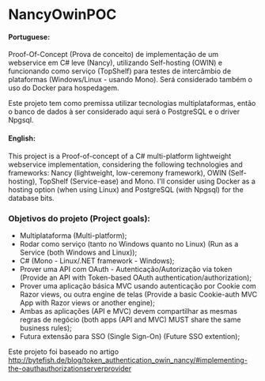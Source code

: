 # NancyOwinPOC

#### Portuguese:

Proof-Of-Concept (Prova de conceito) de implementação de um webservice em C# leve (Nancy), utilizando Self-hosting (OWIN) e funcionando como serviço (TopShelf) para testes de intercâmbio de plataformas (Windows/Linux - usando Mono). Será considerado também o uso do Docker para hospedagem.

Este projeto tem como premissa utilizar tecnologias multiplataformas, então o banco de dados à ser considerado aqui será o PostgreSQL e o driver Npgsql.

#### English:

This project is a Proof-of-concept of a C# multi-platform lightweight webservice implementation, considering the following technologies and frameworks: Nancy (lightweight, low-ceremony framework), OWIN (Self-hosting), TopShelf (Service-ease) and Mono. I'll consider using Docker as a hosting option (when using Linux) and PostgreSQL (with Npgsql) for the database bits.


### Objetivos do projeto (Project goals):
 - Multiplataforma (Multi-platform);
 - Rodar como serviço (tanto no Windows quanto no Linux) (Run as a Service (both Windows and Linux));
 - C# (Mono - Linux/.NET framework - Windows);
 - Prover uma API com OAuth - Autenticação/Autorização via token (Provide an API with Token-based OAuth authentication/authorization);
 - Prover uma aplicação básica MVC usando autenticação por Cookie com Razor views, ou outra engine de telas (Provide a basic Cookie-auth MVC App with Razor views or another engine);
 - Ambas as aplicações (API e MVC) devem compartilhar as mesmas regras de negócio (both apps (API and MVC) MUST share the same business rules);
 - Futura extensão para SSO (Single Sign-On) (Future SSO extention);

Este projeto foi baseado no artigo http://bytefish.de/blog/token_authentication_owin_nancy/#implementing-the-oauthauthorizationserverprovider
